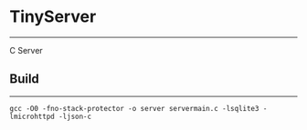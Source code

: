 # TinyServer  
---  
C Server  

## Build  
---  
`gcc -O0 -fno-stack-protector -o server servermain.c -lsqlite3 -lmicrohttpd -ljson-c`  